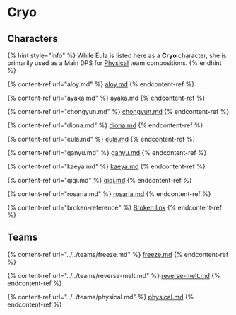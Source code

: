 # Cryo

## Characters

{% hint style="info" %}
While Eula is listed here as a **Cryo** character, she is primarily used as a Main DPS for [Physical](../../teams/physical.md) team compositions.
{% endhint %}

{% content-ref url="aloy.md" %}
[aloy.md](aloy.md)
{% endcontent-ref %}

{% content-ref url="ayaka.md" %}
[ayaka.md](ayaka.md)
{% endcontent-ref %}

{% content-ref url="chongyun.md" %}
[chongyun.md](chongyun.md)
{% endcontent-ref %}

{% content-ref url="diona.md" %}
[diona.md](diona.md)
{% endcontent-ref %}

{% content-ref url="eula.md" %}
[eula.md](eula.md)
{% endcontent-ref %}

{% content-ref url="ganyu.md" %}
[ganyu.md](ganyu.md)
{% endcontent-ref %}

{% content-ref url="kaeya.md" %}
[kaeya.md](kaeya.md)
{% endcontent-ref %}

{% content-ref url="qiqi.md" %}
[qiqi.md](qiqi.md)
{% endcontent-ref %}

{% content-ref url="rosaria.md" %}
[rosaria.md](rosaria.md)
{% endcontent-ref %}

{% content-ref url="broken-reference" %}
[Broken link](broken-reference)
{% endcontent-ref %}

## Teams

{% content-ref url="../../teams/freeze.md" %}
[freeze.md](../../teams/freeze.md)
{% endcontent-ref %}

{% content-ref url="../../teams/reverse-melt.md" %}
[reverse-melt.md](../../teams/reverse-melt.md)
{% endcontent-ref %}

{% content-ref url="../../teams/physical.md" %}
[physical.md](../../teams/physical.md)
{% endcontent-ref %}
